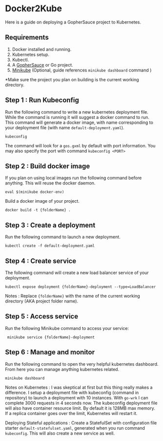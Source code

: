 # Docker2Kube

Here is a guide on deploying a GopherSauce project to Kubernetes.


## Requirements
1. Docker installed and running.
2. Kubernetes setup.
3. Kubectl.
4. A [GopherSauce](http://gophersauce.com) or Go project.
5.  [Minikube](https://kubernetes.io/docs/tutorials/stateless-application/hello-minikube/) (Optional, guide references `minikube dashboard` command )

*Make sure the project you plan on building is the current working directory. 

## Step 1 : Run Kubeconfig
Run the following command to write a new kubernetes deployment file. While the command is running it will suggest a docker command to run. This command will generate a docker image, with name corresponding to your deployment file (with name `default-deployment.yaml`).

	kubeconfig	

The command will look for a `gos.gxml` by default with port information. You may also specify the port with command `kubeconfig <PORT>`

## Step 2 : Build docker image
If you plan on using local images run the following command before anything. This will reuse the docker daemon.

	eval $(minikube docker-env)

Build a docker image of your project.

	docker build -t {folderName} .
	
## Step 3 :  Create a deployment
Run the following command to launch a new deployment.

	kubectl create -f default-deployment.yaml

## Step 4 : Create service
The following command will create a new load balancer service of your deployment.

	kubectl expose deployment {folderName}-deployment --type=LoadBalancer

Notes : Replace `{folderName}` with the name of the current working directory (AKA project folder name).

## Step 5 : Access service
Run the following Minikube command to access your service:

	 minikube service {folderName}-deployment

## Step 6 : Manage and monitor
Run the following command to open the very helpful kubernetes dashboard. From here you can manage anything kubernetes related. 

	minikube dashboard
	


Notes on Kubernetes : I was skeptical at first but this thing really makes a difference. I setup a deployment file with kubeconfig (command in repository) to launch a deployment with 10 instances. With `go-wrk` I can complete 3000 requests in 4 seconds now. The kubeconfig deployment file will also have container resource limit. By default it is 128MB max memory. If a replica container goes over the limit, Kubernetes will restart it.

Deploying Stateful applications : Create a StatefulSet with configuration file starter `default-statefulset.yaml`,  generated when you run command `kubeconfig`. This will also create a new service as well.



